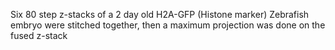 Six 80 step z-stacks of a 2 day old H2A-GFP (Histone marker) Zebrafish embryo were stitched together, then a maximum projection was done on the fused z-stack
